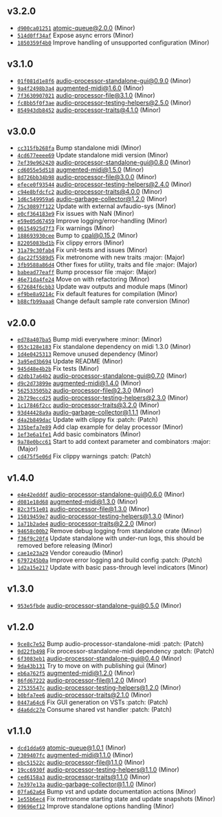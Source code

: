 ## v3.2.0

* [`d900ca01251`](https://github.com/yamadapc/augmented-audio/commits/d900ca01251) atomic-queue@2.0.0 (Minor)
* [`514d0ff34af`](https://github.com/yamadapc/augmented-audio/commits/514d0ff34af) Expose async errors (Minor)
* [`1850359f4b0`](https://github.com/yamadapc/augmented-audio/commits/1850359f4b0) Improve handling of unsupported configuration (Minor)

## v3.1.0

* [`01f081d1e8f6`](https://github.com/yamadapc/augmented-audio/commits/01f081d1e8f6) audio-processor-standalone-gui@0.9.0 (Minor)
* [`9a4f2498b3a4`](https://github.com/yamadapc/augmented-audio/commits/9a4f2498b3a4) augmented-midi@1.6.0 (Minor)
* [`7f3630907021`](https://github.com/yamadapc/augmented-audio/commits/7f3630907021) audio-processor-file@3.1.0 (Minor)
* [`fc8bb5f0f3ae`](https://github.com/yamadapc/augmented-audio/commits/fc8bb5f0f3ae) audio-processor-testing-helpers@2.5.0 (Minor)
* [`854943db8452`](https://github.com/yamadapc/augmented-audio/commits/854943db8452) audio-processor-traits@4.1.0 (Minor)

## v3.0.0

* [`cc315fb268fa`](https://github.com/yamadapc/augmented-audio/commits/cc315fb268fa) Bump standalone midi (Minor)
* [`4cd677eeee69`](https://github.com/yamadapc/augmented-audio/commits/4cd677eeee69) Update standalone midi version (Minor)
* [`7ef39e962420`](https://github.com/yamadapc/augmented-audio/commits/7ef39e962420) audio-processor-standalone-gui@0.8.0 (Minor)
* [`cd6055e5d518`](https://github.com/yamadapc/augmented-audio/commits/cd6055e5d518) augmented-midi@1.5.0 (Minor)
* [`8d726bb34b98`](https://github.com/yamadapc/augmented-audio/commits/8d726bb34b98) audio-processor-file@3.0.0 (Minor)
* [`efece0f93544`](https://github.com/yamadapc/augmented-audio/commits/efece0f93544) audio-processor-testing-helpers@2.4.0 (Minor)
* [`c94e8bfdcfc2`](https://github.com/yamadapc/augmented-audio/commits/c94e8bfdcfc2) audio-processor-traits@4.0.0 (Minor)
* [`1d6c549959a6`](https://github.com/yamadapc/augmented-audio/commits/1d6c549959a6) audio-garbage-collector@1.2.0 (Minor)
* [`75c30897f122`](https://github.com/yamadapc/augmented-audio/commits/75c30897f122) Update with external avfaudio-sys (Minor)
* [`e0cf364183e9`](https://github.com/yamadapc/augmented-audio/commits/e0cf364183e9) Fix issues with NaN (Minor)
* [`e59e05d67459`](https://github.com/yamadapc/augmented-audio/commits/e59e05d67459) Improve logging/error-handling (Minor)
* [`06154925d7f3`](https://github.com/yamadapc/augmented-audio/commits/06154925d7f3) Fix warnings (Minor)
* [`188693930cee`](https://github.com/yamadapc/augmented-audio/commits/188693930cee) Bump to cpal@0.15.2 (Minor)
* [`82205083bd1b`](https://github.com/yamadapc/augmented-audio/commits/82205083bd1b) Fix clippy errors (Minor)
* [`31a79c30fab4`](https://github.com/yamadapc/augmented-audio/commits/31a79c30fab4) Fix unit-tests and issues (Minor)
* [`dac22f5589d5`](https://github.com/yamadapc/augmented-audio/commits/dac22f5589d5) Fix metronome with new traits :major: (Major)
* [`3fb9588a86d4`](https://github.com/yamadapc/augmented-audio/commits/3fb9588a86d4) Other fixes for utility, traits and file :major: (Major)
* [`babead77eaff`](https://github.com/yamadapc/augmented-audio/commits/babead77eaff) Bump processor file :major: (Major)
* [`46e71da4fe24`](https://github.com/yamadapc/augmented-audio/commits/46e71da4fe24) Move on with refactoring (Minor)
* [`672684f6cbb3`](https://github.com/yamadapc/augmented-audio/commits/672684f6cbb3) Update wav outputs and module maps (Minor)
* [`ef9be8a9214c`](https://github.com/yamadapc/augmented-audio/commits/ef9be8a9214c) Fix default features for compilation (Minor)
* [`b88cfb99aaa8`](https://github.com/yamadapc/augmented-audio/commits/b88cfb99aaa8) Change default sample rate conversion (Minor)

## v2.0.0

* [`ed78a407ba5`](https://github.com/yamadapc/augmented-audio/commits/ed78a407ba5) Bump midi everywhere :minor: (Minor)
* [`053c128e183`](https://github.com/yamadapc/augmented-audio/commits/053c128e183) Fix standalone dependency on midi 1.3.0 (Minor)
* [`1d4e0425313`](https://github.com/yamadapc/augmented-audio/commits/1d4e0425313) Remove unused dependency (Minor)
* [`3a95ed3b694`](https://github.com/yamadapc/augmented-audio/commits/3a95ed3b694) Update README (Minor)
* [`945d48e4b2b`](https://github.com/yamadapc/augmented-audio/commits/945d48e4b2b) Fix tests (Minor)
* [`d2db17a64b2`](https://github.com/yamadapc/augmented-audio/commits/d2db17a64b2) audio-processor-standalone-gui@0.7.0 (Minor)
* [`d9c2d73899e`](https://github.com/yamadapc/augmented-audio/commits/d9c2d73899e) augmented-midi@1.4.0 (Minor)
* [`562533505b2`](https://github.com/yamadapc/augmented-audio/commits/562533505b2) audio-processor-file@2.3.0 (Minor)
* [`2b729eccd25`](https://github.com/yamadapc/augmented-audio/commits/2b729eccd25) audio-processor-testing-helpers@2.3.0 (Minor)
* [`1c17846f2cc`](https://github.com/yamadapc/augmented-audio/commits/1c17846f2cc) audio-processor-traits@3.2.0 (Minor)
* [`93d44428a9a`](https://github.com/yamadapc/augmented-audio/commits/93d44428a9a) audio-garbage-collector@1.1.1 (Minor)
* [`d4a2b849dac`](https://github.com/yamadapc/augmented-audio/commits/d4a2b849dac) Update with clippy fix :patch: (Patch)
* [`335befa7e89`](https://github.com/yamadapc/augmented-audio/commits/335befa7e89) Add clap example for delay processor (Minor)
* [`1ef3e6a1fe1`](https://github.com/yamadapc/augmented-audio/commits/1ef3e6a1fe1) Add basic combinators (Minor)
* [`9a78e0bcc61`](https://github.com/yamadapc/augmented-audio/commits/9a78e0bcc61) Start to add context parameter and combinators :major: (Major)
* [`cd475f5e06d`](https://github.com/yamadapc/augmented-audio/commits/cd475f5e06d) Fix clippy warnings :patch: (Patch)

## v1.4.0

* [`e4e42edddf`](https://github.com/yamadapc/augmented-audio/commits/e4e42edddf) audio-processor-standalone-gui@0.6.0 (Minor)
* [`d081e18d68`](https://github.com/yamadapc/augmented-audio/commits/d081e18d68) augmented-midi@1.3.0 (Minor)
* [`82c3f51e01`](https://github.com/yamadapc/augmented-audio/commits/82c3f51e01) audio-processor-file@1.3.0 (Minor)
* [`15019459e7`](https://github.com/yamadapc/augmented-audio/commits/15019459e7) audio-processor-testing-helpers@1.3.0 (Minor)
* [`1a71b2ade4`](https://github.com/yamadapc/augmented-audio/commits/1a71b2ade4) audio-processor-traits@2.2.0 (Minor)
* [`94658c00b2`](https://github.com/yamadapc/augmented-audio/commits/94658c00b2) Remove debug logging from standalone crate (Minor)
* [`f36f9c20f4`](https://github.com/yamadapc/augmented-audio/commits/f36f9c20f4) Update standalone with under-run logs, this should be removed before releasing (Minor)
* [`cae1e23a29`](https://github.com/yamadapc/augmented-audio/commits/cae1e23a29) Vendor coreaudio (Minor)
* [`6797245b0a`](https://github.com/yamadapc/augmented-audio/commits/6797245b0a) Improve error logging and build config :patch: (Patch)
* [`1d2a15e217`](https://github.com/yamadapc/augmented-audio/commits/1d2a15e217) Update with basic pass-through level indicators (Minor)

## v1.3.0

* [`953e5fbde`](https://github.com/yamadapc/augmented-audio/commits/953e5fbde) audio-processor-standalone-gui@0.5.0 (Minor)

## v1.2.0

* [`9ce8c7e52`](https://github.com/yamadapc/augmented-audio/commits/9ce8c7e52) Bump audio-processor-standalone-midi :patch: (Patch)
* [`0d22fb498`](https://github.com/yamadapc/augmented-audio/commits/0d22fb498) Fix processor-standalone-midi dependency :patch: (Patch)
* [`6f3083eb1`](https://github.com/yamadapc/augmented-audio/commits/6f3083eb1) audio-processor-standalone-gui@0.4.0 (Minor)
* [`9da43b131`](https://github.com/yamadapc/augmented-audio/commits/9da43b131) Try to move on with publishing gui (Minor)
* [`eb6a762f5`](https://github.com/yamadapc/augmented-audio/commits/eb6a762f5) augmented-midi@1.2.0 (Minor)
* [`86fd67222`](https://github.com/yamadapc/augmented-audio/commits/86fd67222) audio-processor-file@1.2.0 (Minor)
* [`27535547c`](https://github.com/yamadapc/augmented-audio/commits/27535547c) audio-processor-testing-helpers@1.2.0 (Minor)
* [`b0bfa7ee6`](https://github.com/yamadapc/augmented-audio/commits/b0bfa7ee6) audio-processor-traits@2.1.0 (Minor)
* [`0447a64c6`](https://github.com/yamadapc/augmented-audio/commits/0447a64c6) Fix GUI generation on VSTs :patch: (Patch)
* [`d4a6dc27e`](https://github.com/yamadapc/augmented-audio/commits/d4a6dc27e) Consume shared vst handler :patch: (Patch)

## v1.1.0

* [`dcd1dda69`](https://github.com/yamadapc/augmented-audio/commits/dcd1dda69) atomic-queue@1.0.1 (Minor)
* [`7309407fc`](https://github.com/yamadapc/augmented-audio/commits/7309407fc) augmented-midi@1.1.0 (Minor)
* [`ebc51522c`](https://github.com/yamadapc/augmented-audio/commits/ebc51522c) audio-processor-file@1.1.0 (Minor)
* [`19cc6930f`](https://github.com/yamadapc/augmented-audio/commits/19cc6930f) audio-processor-testing-helpers@1.1.0 (Minor)
* [`ced6158a3`](https://github.com/yamadapc/augmented-audio/commits/ced6158a3) audio-processor-traits@1.1.0 (Minor)
* [`7e397e13a`](https://github.com/yamadapc/augmented-audio/commits/7e397e13a) audio-garbage-collector@1.1.0 (Minor)
* [`07fa62a64`](https://github.com/yamadapc/augmented-audio/commits/07fa62a64) Bump vst and update documentation actions (Minor)
* [`1e55b6ec4`](https://github.com/yamadapc/augmented-audio/commits/1e55b6ec4) Fix metronome starting state and update snapshots (Minor)
* [`09696ef12`](https://github.com/yamadapc/augmented-audio/commits/09696ef12) Improve standalone options handling (Minor)

